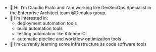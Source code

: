 - 👋 Hi, I’m Claudio Prato and i'am working like DevSecOps Specialist in the Enterprise Architect team @Dedalus group.
- 👀 I’m interested in:
    * deployment automation tools
    * build automation tools
    * testing automation like Kitchen-CI
    * automatic pipeline and workflow optimization tools
- 🌱 I’m currently learning some infrastructure as code software tools

<!---
claudioprato/claudioprato is a ✨ special ✨ repository because its `README.md` (this file) appears on your GitHub profile.
You can click the Preview link to take a look at your changes.
--->
